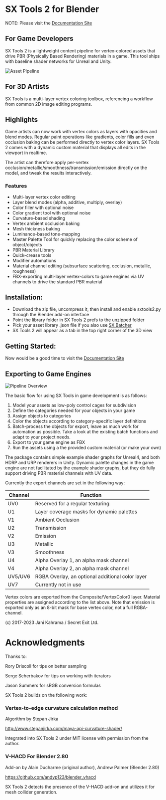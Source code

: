 # SX Tools 2 for Blender
NOTE: Please visit the [Documentation Site](https://www.notion.so/SX-Tools-for-Blender-Documentation-9ad98e239f224624bf98246822a671a6)

## For Game Developers
SX Tools 2 is a lightweight content pipeline for vertex-colored assets that drive PBR (Physically Based Rendering) materials in a game. This tool ships with baseline shader networks for Unreal and Unity.

![Asset Pipeline](/images/sxtools-magic.png)

## For 3D Artists
SX Tools is a multi-layer vertex coloring toolbox, referencing a workflow from common 2D image editing programs.

## Highlights
Game artists can now work with vertex colors as layers with opacities and blend modes. Regular paint operations like gradients, color fills and even occlusion baking can be performed directly to vertex color layers. SX Tools 2 comes with a dynamic custom material that displays all edits in the viewport in realtime.

The artist can therefore apply per-vertex occlusion/metallic/smoothness/transmission/emission directly on the model, and tweak the results interactively.

### Features
- Multi-layer vertex color editing
- Layer blend modes (alpha, additive, multiply, overlay)
- Color filler with optional noise
- Color gradient tool with optional noise
- Curvature-based shading
- Vertex ambient occlusion baking
- Mesh thickness baking
- Luminance-based tone-mapping
- Master Palette Tool for quickly replacing the color scheme of object/objects
- PBR Material Library
- Quick-crease tools
- Modifier automations
- Material channel editing (subsurface scattering, occlusion, metallic, roughness)
- FBX-exporting multi-layer vertex-colors to game engines via UV channels to drive the standard PBR material

## Installation:
- Download the zip file, uncompress it, then install and enable sxtools2.py through the Blender add-on interface
- Point the library folder in SX Tools 2 prefs to the unzipped folder
- Pick your asset library .json file if you also use [SX Batcher](https://github.com/FrandSX/sxbatcher-blender)
- SX Tools 2 will appear as a tab in the top right corner of the 3D view

## Getting Started:
Now would be a good time to visit the [Documentation Site](https://www.notion.so/SX-Tools-for-Blender-Documentation-9ad98e239f224624bf98246822a671a6)

## Exporting to Game Engines
![Pipeline Overview](/images/sxtools-pipeline.png)

The basic flow for using SX Tools in game development is as follows:
1) Model your assets as low-poly control cages for subdivision
2) Define the categories needed for your objects in your game
3) Assign objects to categories
4) Color the objects according to category-specific layer definitions
5) Batch-process the objects for export, leave as much work for automation as possible. Take a look at the existing batch functions and adapt to your project needs.
6) Export to your game engine as FBX
7) Run the assets using a the provided custom material (or make your own)

The package contains simple example shader graphs for Unreal4, and both HDRP and URP renderers in Unity. Dynamic palette changes in the game engine are not facilitated by the example shader graphs, but they do fully support driving PBR material channels with UV data.

Currently the export channels are set in the following way:

Channel | Function
---------|-------------
UV0 | Reserved for a regular texturing
U1 | Layer coverage masks for dynamic palettes
V1 | Ambient Occlusion
U2 | Transmission
V2 | Emission
U3 | Metallic
V3 | Smoothness
U4 | Alpha Overlay 1, an alpha mask channel
V4 | Alpha Overlay 2, an alpha mask channel
UV5/UV6 | RGBA Overlay, an optional additional color layer 
UV7 | Currently not in use

Vertex colors are exported from the Composite/VertexColor0 layer. Material properties are assigned according to the list above.
Note that emission is exported only as an 8-bit mask for base vertex color, not a full RGBA-channel.

(c) 2017-2023 Jani Kahrama / Secret Exit Ltd.


# Acknowledgments

Thanks to:

Rory Driscoll for tips on better sampling

Serge Scherbakov for tips on working with iterators
 
Jason Summers for sRGB conversion formulas


SX Tools 2 builds on the following work:

### Vertex-to-edge curvature calculation method 
Algorithm by Stepan Jirka

http://www.stepanjirka.com/maya-api-curvature-shader/

Integrated into SX Tools 2 under MIT license with permission from the author.

### V-HACD For Blender 2.80
Add-on by Alain Ducharme (original author), Andrew Palmer (Blender 2.80)

https://github.com/andyp123/blender_vhacd

SX Tools 2 detects the presence of the V-HACD add-on and utilizes it for mesh collider generation.

